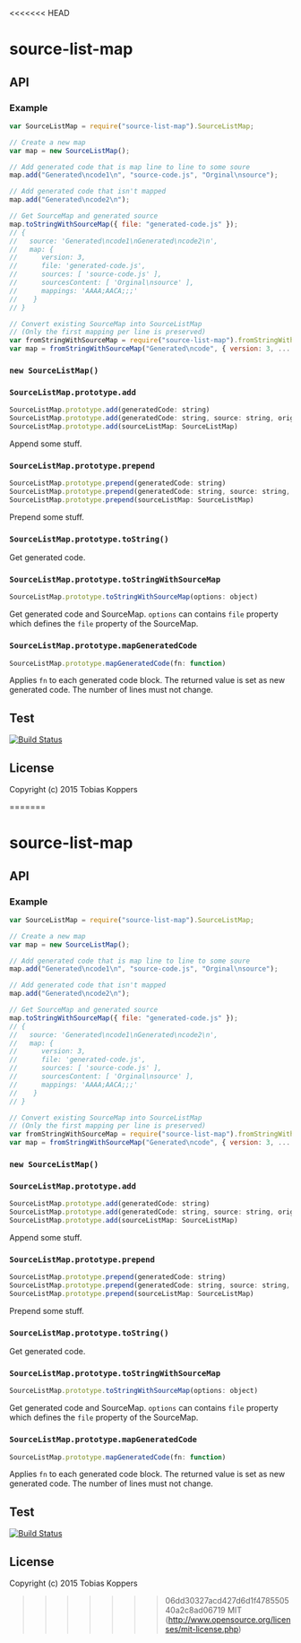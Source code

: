 <<<<<<< HEAD
# source-list-map

## API

### Example

``` js
var SourceListMap = require("source-list-map").SourceListMap;

// Create a new map
var map = new SourceListMap();

// Add generated code that is map line to line to some soure
map.add("Generated\ncode1\n", "source-code.js", "Orginal\nsource");

// Add generated code that isn't mapped
map.add("Generated\ncode2\n");

// Get SourceMap and generated source
map.toStringWithSourceMap({ file: "generated-code.js" });
// {
//   source: 'Generated\ncode1\nGenerated\ncode2\n',
//   map: {
//      version: 3,
//      file: 'generated-code.js',
//      sources: [ 'source-code.js' ],
//      sourcesContent: [ 'Orginal\nsource' ],
//      mappings: 'AAAA;AACA;;;'
//    }
// }

// Convert existing SourceMap into SourceListMap
// (Only the first mapping per line is preserved)
var fromStringWithSourceMap = require("source-list-map").fromStringWithSourceMap;
var map = fromStringWithSourceMap("Generated\ncode", { version: 3, ... });

```

### `new SourceListMap()`

### `SourceListMap.prototype.add`

``` js
SourceListMap.prototype.add(generatedCode: string)
SourceListMap.prototype.add(generatedCode: string, source: string, originalSource: string)
SourceListMap.prototype.add(sourceListMap: SourceListMap)
```

Append some stuff.

### `SourceListMap.prototype.prepend`

``` js
SourceListMap.prototype.prepend(generatedCode: string)
SourceListMap.prototype.prepend(generatedCode: string, source: string, originalSource: string)
SourceListMap.prototype.prepend(sourceListMap: SourceListMap)
```

Prepend some stuff.

### `SourceListMap.prototype.toString()`

Get generated code.

### `SourceListMap.prototype.toStringWithSourceMap`

``` js
SourceListMap.prototype.toStringWithSourceMap(options: object)
```

Get generated code and SourceMap. `options` can contains `file` property which defines the `file` property of the SourceMap.

### `SourceListMap.prototype.mapGeneratedCode`

``` js
SourceListMap.prototype.mapGeneratedCode(fn: function)
```

Applies `fn` to each generated code block. The returned value is set as new generated code. The number of lines must not change.

## Test

[![Build Status](https://travis-ci.org/webpack/source-list-map.svg)](https://travis-ci.org/webpack/source-list-map)

## License

Copyright (c) 2015 Tobias Koppers

=======
# source-list-map

## API

### Example

``` js
var SourceListMap = require("source-list-map").SourceListMap;

// Create a new map
var map = new SourceListMap();

// Add generated code that is map line to line to some soure
map.add("Generated\ncode1\n", "source-code.js", "Orginal\nsource");

// Add generated code that isn't mapped
map.add("Generated\ncode2\n");

// Get SourceMap and generated source
map.toStringWithSourceMap({ file: "generated-code.js" });
// {
//   source: 'Generated\ncode1\nGenerated\ncode2\n',
//   map: {
//      version: 3,
//      file: 'generated-code.js',
//      sources: [ 'source-code.js' ],
//      sourcesContent: [ 'Orginal\nsource' ],
//      mappings: 'AAAA;AACA;;;'
//    }
// }

// Convert existing SourceMap into SourceListMap
// (Only the first mapping per line is preserved)
var fromStringWithSourceMap = require("source-list-map").fromStringWithSourceMap;
var map = fromStringWithSourceMap("Generated\ncode", { version: 3, ... });

```

### `new SourceListMap()`

### `SourceListMap.prototype.add`

``` js
SourceListMap.prototype.add(generatedCode: string)
SourceListMap.prototype.add(generatedCode: string, source: string, originalSource: string)
SourceListMap.prototype.add(sourceListMap: SourceListMap)
```

Append some stuff.

### `SourceListMap.prototype.prepend`

``` js
SourceListMap.prototype.prepend(generatedCode: string)
SourceListMap.prototype.prepend(generatedCode: string, source: string, originalSource: string)
SourceListMap.prototype.prepend(sourceListMap: SourceListMap)
```

Prepend some stuff.

### `SourceListMap.prototype.toString()`

Get generated code.

### `SourceListMap.prototype.toStringWithSourceMap`

``` js
SourceListMap.prototype.toStringWithSourceMap(options: object)
```

Get generated code and SourceMap. `options` can contains `file` property which defines the `file` property of the SourceMap.

### `SourceListMap.prototype.mapGeneratedCode`

``` js
SourceListMap.prototype.mapGeneratedCode(fn: function)
```

Applies `fn` to each generated code block. The returned value is set as new generated code. The number of lines must not change.

## Test

[![Build Status](https://travis-ci.org/webpack/source-list-map.svg)](https://travis-ci.org/webpack/source-list-map)

## License

Copyright (c) 2015 Tobias Koppers

>>>>>>> 06dd30327acd427d6d1f478550540a2c8ad06719
MIT (http://www.opensource.org/licenses/mit-license.php)